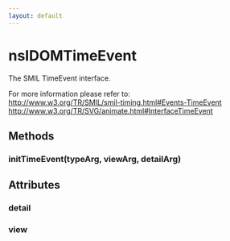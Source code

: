 ```yaml
---
layout: default
---
```


# nsIDOMTimeEvent #
  
The SMIL TimeEvent interface.  
  
For more information please refer to:  
http://www.w3.org/TR/SMIL/smil-timing.html#Events-TimeEvent  
http://www.w3.org/TR/SVG/animate.html#InterfaceTimeEvent  
  

## Methods ##

### initTimeEvent(typeArg, viewArg, detailArg) ###

## Attributes ##

### detail ###

### view ###
